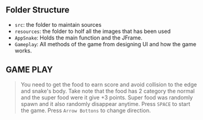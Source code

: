 
## Folder Structure
- `src`: the folder to maintain sources
- `resources`: the folder to holf all the images that has been used
- `AppSnake`: Holds the main function and the JFrame.
- `Gameplay`: All methods of the game from designing UI and how the game works.

## GAME PLAY
> You need to get the food to earn score and avoid collision to the edge and snake's body.
> Take note that the food has 2 category the normal and the super food were it give +3 points.
> Super food was randomly spawn and it also randomly disappear anytime.
> Press `SPACE` to start the game.
> Press `Arrow Bottons` to change direction.
